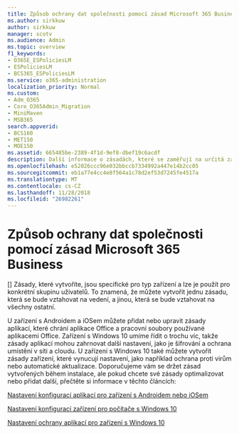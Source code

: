 ```yaml
---
title: Způsob ochrany dat společnosti pomocí zásad Microsoft 365 Business
ms.author: sirkkuw
author: sirkkuw
manager: scotv
ms.audience: Admin
ms.topic: overview
f1_keywords:
- O365E_ESPoliciesLM
- ESPoliciesLM
- BCS365_ESPoliciesLM
ms.service: o365-administration
localization_priority: Normal
ms.custom:
- Adm_O365
- Core_O365Admin_Migration
- MiniMaven
- MSB365
search.appverid:
- BCS160
- MET150
- MOE150
ms.assetid: 665485be-2389-4f1d-9ef8-dbef19c6acdf
description: Další informace o zásadách, které se zaměřují na určitá zařízení a skupin zabezpečení k ochraně dat společnosti v osobních zařízeních uživatele.
ms.openlocfilehash: e52026ccc96e032bbccb7334992a447e14b2cc05
ms.sourcegitcommit: eb1a77e4cc4e8f564a1c78d2ef53d7245fe4517a
ms.translationtype: MT
ms.contentlocale: cs-CZ
ms.lasthandoff: 11/28/2018
ms.locfileid: "26982261"
---
```

# <a name="how-policies-in-microsoft-365-business-protect-company-data"></a>Způsob ochrany dat společnosti pomocí zásad Microsoft 365 Business

[] Zásady, které vytvoříte, jsou specifické pro typ zařízení a lze je použít pro konkrétní skupinu uživatelů. To znamená, že můžete vytvořit jednu zásadu, která se bude vztahovat na vedení, a jinou, která se bude vztahovat na všechny ostatní.
  
U zařízení s Androidem a iOSem můžete přidat nebo upravit zásady aplikací, které chrání aplikace Office a pracovní soubory používané aplikacemi Office. Zařízení s Windows 10 umíme řídit o trochu víc, takže zásady aplikací mohou zahrnovat další nastavení, jako je šifrování a ochrana umístění v síti a cloudu. U zařízení s Windows 10 také můžete vytvořit zásady zařízení, které vynucují nastavení, jako například ochrana proti virům nebo automatické aktualizace. Doporučujeme vám se držet zásad vytvořených během instalace, ale pokud chcete své zásady optimalizovat nebo přidat další, přečtěte si informace v těchto článcích:
  
[Nastavení konfigurací aplikací pro zařízení s Androidem nebo iOSem](app-protection-settings-for-android-and-ios.md)
  
[Nastavení konfigurací zařízení pro počítače s Windows 10](protection-settings-for-windows-10-pcs.md)
  
[Nastavení ochrany aplikací pro zařízení s Windows 10](protection-settings-for-windows-10-devices.md)
  

